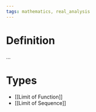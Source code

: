 ```yaml
---
tags: mathematics, real_analysis
---
```


# Definition

...

# Types
- [[Limit of Function]]
- [[Limit of Sequence]]

[^1]: [Elementary Analysis: The Theory of Calculus](zotero://open-pdf/library/items/GUY2WR3V?page=46)